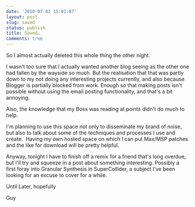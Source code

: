 ```yaml
---
date: '2010-07-01 15:01:07'
layout: post
slug: saved
status: publish
title: Saved…
comments: true
---
```


So I almost actually deleted this whole thing the other night.

I wasn't too sure that I actually wanted another blog seeing as the other one had fallen by the wayside so much. But the realisation that that was partly down to my not doing any interesting projects currently, and also because Blogger is partially blocked from work. Enough so that making posts isn't possible without using the email posting functionality, and that's a bit annoying.

Also, the knowledge that my Boss was reading at points didn't do much to help.

I'm planning to use this space not only to disseminate my brand of noise, but also to talk about some of the techniques and processes I use and create.  Having my own hosted space on which I can put Max/MSP patches and the like for download will be pretty helpful.

Anyway, tonight I have to finish off a remix for a friend that's long overdue, but I'll try and squeeze in a post about something interesting. Possibly a first foray into Granular Synthesis in SuperCollider, a subject I've been looking for an excuse to cover for a while.

Until Later, hopefully

Guy
